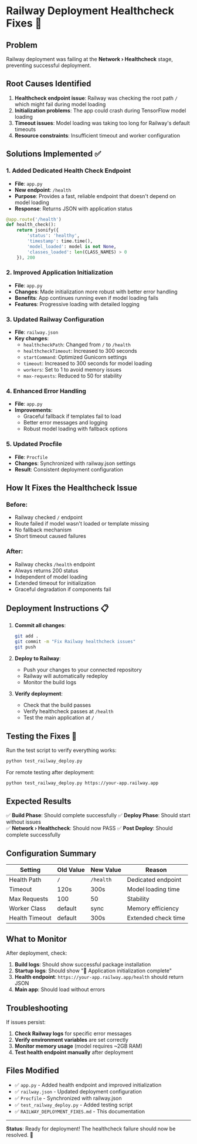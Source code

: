 # Railway Deployment Healthcheck Fixes 🚀

## Problem
Railway deployment was failing at the **Network › Healthcheck** stage, preventing successful deployment.

## Root Causes Identified
1. **Healthcheck endpoint issue**: Railway was checking the root path `/` which might fail during model loading
2. **Initialization problems**: The app could crash during TensorFlow model loading
3. **Timeout issues**: Model loading was taking too long for Railway's default timeouts
4. **Resource constraints**: Insufficient timeout and worker configuration

## Solutions Implemented ✅

### 1. Added Dedicated Health Check Endpoint
- **File**: `app.py`
- **New endpoint**: `/health`
- **Purpose**: Provides a fast, reliable endpoint that doesn't depend on model loading
- **Response**: Returns JSON with application status
```python
@app.route('/health')
def health_check():
    return jsonify({
        'status': 'healthy',
        'timestamp': time.time(),
        'model_loaded': model is not None,
        'classes_loaded': len(CLASS_NAMES) > 0
    }), 200
```

### 2. Improved Application Initialization
- **File**: `app.py`
- **Changes**: Made initialization more robust with better error handling
- **Benefits**: App continues running even if model loading fails
- **Features**: Progressive loading with detailed logging

### 3. Updated Railway Configuration
- **File**: `railway.json`
- **Key changes**:
  - `healthcheckPath`: Changed from `/` to `/health`
  - `healthcheckTimeout`: Increased to 300 seconds
  - `startCommand`: Optimized Gunicorn settings
  - `timeout`: Increased to 300 seconds for model loading
  - `workers`: Set to 1 to avoid memory issues
  - `max-requests`: Reduced to 50 for stability

### 4. Enhanced Error Handling
- **File**: `app.py`
- **Improvements**:
  - Graceful fallback if templates fail to load
  - Better error messages and logging
  - Robust model loading with fallback options

### 5. Updated Procfile
- **File**: `Procfile`
- **Changes**: Synchronized with railway.json settings
- **Result**: Consistent deployment configuration

## How It Fixes the Healthcheck Issue

### Before:
- Railway checked `/` endpoint
- Route failed if model wasn't loaded or template missing
- No fallback mechanism
- Short timeout caused failures

### After:
- Railway checks `/health` endpoint
- Always returns 200 status
- Independent of model loading
- Extended timeout for initialization
- Graceful degradation if components fail

## Deployment Instructions 📋

1. **Commit all changes**:
   ```bash
   git add .
   git commit -m "Fix Railway healthcheck issues"
   git push
   ```

2. **Deploy to Railway**:
   - Push your changes to your connected repository
   - Railway will automatically redeploy
   - Monitor the build logs

3. **Verify deployment**:
   - Check that the build passes
   - Verify healthcheck passes at `/health`
   - Test the main application at `/`

## Testing the Fixes 🧪

Run the test script to verify everything works:
```bash
python test_railway_deploy.py
```

For remote testing after deployment:
```bash
python test_railway_deploy.py https://your-app.railway.app
```

## Expected Results

✅ **Build Phase**: Should complete successfully
✅ **Deploy Phase**: Should start without issues  
✅ **Network › Healthcheck**: Should now PASS
✅ **Post Deploy**: Should complete successfully

## Configuration Summary

| Setting | Old Value | New Value | Reason |
|---------|-----------|-----------|---------|
| Health Path | `/` | `/health` | Dedicated endpoint |
| Timeout | 120s | 300s | Model loading time |
| Max Requests | 100 | 50 | Stability |
| Worker Class | default | sync | Memory efficiency |
| Health Timeout | default | 300s | Extended check time |

## What to Monitor

After deployment, check:
1. **Build logs**: Should show successful package installation
2. **Startup logs**: Should show "🚀 Application initialization complete"
3. **Health endpoint**: `https://your-app.railway.app/health` should return JSON
4. **Main app**: Should load without errors

## Troubleshooting

If issues persist:

1. **Check Railway logs** for specific error messages
2. **Verify environment variables** are set correctly
3. **Monitor memory usage** (model requires ~2GB RAM)
4. **Test health endpoint manually** after deployment

## Files Modified

- ✅ `app.py` - Added health endpoint and improved initialization
- ✅ `railway.json` - Updated deployment configuration  
- ✅ `Procfile` - Synchronized with railway.json
- ✅ `test_railway_deploy.py` - Added testing script
- ✅ `RAILWAY_DEPLOYMENT_FIXES.md` - This documentation

---

**Status**: Ready for deployment! The healthcheck failure should now be resolved. 🎉
